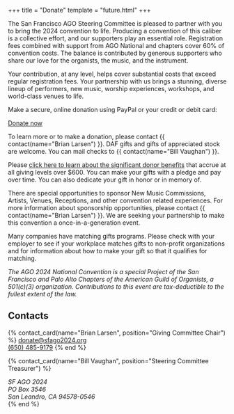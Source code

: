 +++
title = "Donate"
template = "future.html"
+++

The San Francisco AGO Steering Committee is pleased to partner with you to bring
the 2024 convention to life. Producing a convention of this caliber is a
collective effort, and our supporters play an essential role. Registration fees
combined with support from AGO National and chapters cover 60% of convention
costs. The balance is contributed by generous supporters who share our love for
the organists, the music, and the instrument.

Your contribution, at any level, helps cover substantial costs that exceed
regular registration fees. Your partnership with us brings a stunning, diverse
lineup of performers, new music, worship experiences, workshops, and world-class
venues to life.

Make a secure, online donation using PayPal or your credit or debit card:

<div class="centered">
<a class="fancy-button" href="https://secure.lglforms.com/form_engine/s/eeqTdDjnVWroSixHUABwOA" rel="external">Donate now</a>
</div>

To learn more or to make a donation, please contact
{{ contact(name="Brian Larsen") }}. DAF gifts and gifts of appreciated stock are
welcome. You can mail checks to {{ contact(name="Bill Vaughan") }}.

Please
<a href="https://drive.google.com/file/d/14kNe9qi9ojNBFetzMak11KPYNGyfijXP/view" rel="external" target="_blank">click here to learn about the significant donor benefits</a>
that accrue at all giving levels over $600.  You can make your gifts with a
pledge and pay over time.  You can also dedicate your gift in honor or in memory
of.

There are special opportunities to sponsor New Music Commissions, Artists,
Venues, Receptions, and other convention related experiences. For more
information about sponsorship opportunities, please contact
{{ contact(name="Brian Larsen") }}. We are seeking your partnership to make this
convention a once-in-a-generation event.

Many companies have matching gifts programs.  Please check with your employer to
see if your workplace matches gifts to non-profit organizations and for
information about how to make your gift so that it qualifies for matching.

*The AGO 2024 National Convention is a special Project of the San Francisco and
Palo Alto Chapters of the American Guild of Organists, a 501(c)(3) organization.
Contributions to this event are tax-deductible to the fullest extent of the law.*

## Contacts

<div class="contacts">

{% contact_card(name="Brian Larsen", position="Giving Committee Chair") %}
<a href="mailto:donate@sfago2024.org">donate@sfago2024.org</a><br>
<a href="tel:+16504859179">(650) 485-9179</a>
{% end %}

{% contact_card(name="Bill Vaughan", position="Steering Committee Treasurer") %}
<address>
SF AGO 2024<br>
PO Box 3546<br>
San Leandro, CA 94578-0546
</address>
{% end %}

</div>

<div class="spacer"></div>
